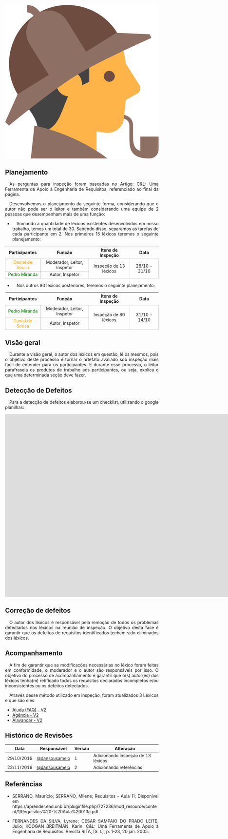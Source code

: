 ![Rich-picture](../../img/sherlock.png)

## **Planejamento**
<p align="justify">&emsp;As perguntas para inspeção foram baseadas no Artigo: C&L: Uma Ferramenta de Apoio à Engenharia de Requisitos, referenciado ao final da página.<i></i></p>

<p align="justify">&emsp;Desenvolvemos o planejamento da seguinte forma, considerando que o autor não pode ser o leitor e também considerando uma equipe de 2 pessoas que desempenham mais de uma função:</p>

* <p align="justify">&emsp;Somando a quantidade de léxicos existentes desenvolvidos em nosso trabalho, temos um total de 30. Sabendo disso, separamos as tarefas de cada participante em 2. Nos primeiros 15 léxicos teremos o seguinte planejamento:</p>

<table>
    <thead>
        <tr>
            <th>Participantes</th>
            <th>Função</th>
            <th>Itens de Inspeção</th>
            <th>Data</th>
        </tr>
    </thead>
    <tbody >
        <tr>
            <td style="vertical-align: middle;text-align:center;border: 0.5px solid rgba(0,0,0,0.2);"><span style="color:orange">Daniel de Sousa</span></td>
            <td style="vertical-align: middle;text-align:center;border: 0.5px solid rgba(0,0,0,0.2);">Moderador, Leitor, Inspetor</td>
            <td style="vertical-align: middle;text-align:center;border: 0.5px solid rgba(0,0,0,0.2);" rowspan="2">Inspeção de 13 léxicos </td>
            <td style="vertical-align: middle;text-align:center;border: 0.5px solid rgba(0,0,0,0.2);" rowspan="2">28/10 - 31/10 </td>
        </tr>
        <tr>
            <td style="vertical-align: middle;text-align:center;border: 0.5px solid rgba(0,0,0,0.2);"><span style="color:green">Pedro Miranda</span></td>
            <td style="vertical-align: middle;text-align:center;border: 0.5px solid rgba(0,0,0,0.2);">Autor, Inspetor</td>
        </tr>            
    </tbody>
</table>

* <p align="justify">&emsp;Nos outros 80 léxicos posteriores, teremos o seguinte planejamento:</p>

<table>
    <thead>
        <tr>
            <th>Participantes</th>
            <th>Função</th>
            <th>Itens de Inspeção</th>
            <th>Data</th>
        </tr>
    </thead>
    <tbody >
        <tr>
            <td style="vertical-align: middle;text-align:center;border: 0.5px solid rgba(0,0,0,0.2);"><span style="color:green">Pedro Miranda</span></td>
            <td style="vertical-align: middle;text-align:center;border: 0.5px solid rgba(0,0,0,0.2);">Moderador, Leitor, Inspetor</td>
            <td style="vertical-align: middle;text-align:center;border: 0.5px solid rgba(0,0,0,0.2);" rowspan="2">Inspeção de 80 léxicos </td>
            <td style="vertical-align: middle;text-align:center;border: 0.5px solid rgba(0,0,0,0.2);" rowspan="2">31/10 - 14/10 </td>
        </tr>
        <tr>
            <td style="vertical-align: middle;text-align:center;border: 0.5px solid rgba(0,0,0,0.2);"><span style="color:orange">Daniel de Sousa</span></td>
            <td style="vertical-align: middle;text-align:center;border: 0.5px solid rgba(0,0,0,0.2);">Autor, Inspetor 
        </tr>            
    </tbody>
</table>


## **Visão geral**
<p align="justify">&emsp;Durante a visão geral, o autor dos léxicos em questão, lê os mesmos, pois o objetivo deste processo é tornar o artefato avaliado sob inspeção mais fácil de entender para os participantes. E durante esse processo, o leitor parafraseia os produtos de trabalho aos participantes, ou seja, explica o que uma determinada seção deve fazer.</p> 

## **Detecção de Defeitos**
<p align="justify">&emsp;Para a detecção de defeitos elaborou-se um checklist, utilizando o google planilhas:</p>

<p align="center"><iframe src="https://docs.google.com/spreadsheets/d/1bK6iMfB9yaU1dOuk-TP8vEbS31tLg7JgJCW_SIVZS1M/edit#gid=0" frameborder="0" width="3000" height="600" allowfullscreen="true"e mozallowfullscreen="tru" webkitallowfullscreen="true"></iframe></p>

## **Correção de defeitos**
<p align="justify">&emsp;O autor dos léxicos é responsável pela remoção de todos os problemas detectados nos léxicos na reunião de inspeção. O objetivo desta fase é garantir que os defeitos de requisitos identificados tenham sido eliminados dos léxicos.</p>

## **Acompanhamento**
<p align="justify">&emsp;A fim de garantir que as modificações necessárias no léxico foram feitas em conformidade, o moderador e o autor são responsáveis por isso. O objetivo do processo de acompanhamento é garantir que o(s) autor(es) dos léxicos tenha(m) retificado todos os requisitos declarados incompletos e/ou inconsistentes ou os defeitos detectados.</p>

<p align="justify">&emsp;Através desse método utilizado em inspeção, foram atualizados 3 Léxicos e que são eles:</p>

* [Ajuda (FAQ) - V2]()
* [Agência - V2]()
* [Alavancar - V2]()

## **Histórico de Revisões**

| Data       | Responsável                                        | Versão | Alteração                                                                            |
| ---------- | -------------------------------------------------- | ------ | ------------------------------------------------------------------------------------ |
| 29/10/2019 | [@dansousamelo](https://github.com/dansousamelo)         | 1      | Adicionando inspeção de 13 léxicos|
| 23/11/2019 | [@dansousamelo](https://github.com/dansousamelo)         | 2      | Adicionando referências|

## **Referências**
 * <p align="justify">SERRANO, Maurício; SERRANO, Milene; Requisitos - Aula 11; Disponível em https://aprender.ead.unb.br/pluginfile.php/727236/mod_resource/content/1/Requisitos%20-%20Aula%20013a.pdf.</p>
  * <p align="justify">FERNANDES DA SILVA, Lyrene; CESAR SAMPAIO DO PRADO LEITE, Julio; KOOGAN BREITMAN, Karin. C&L: Uma Ferramenta de Apoio à Engenharia de Requisitos. Revista RITA, [S. l.], p. 1-23, 20 jan. 2005.
</p>